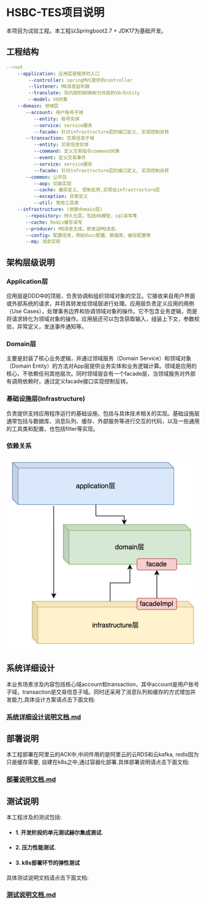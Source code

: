 # HSBC-TES项目说明

本项目为试验工程。本工程以Springboot2.7 + JDK17为基础开发。


## 工程结构
```yaml
--root
    --application: 应用层是程序的入口
        --controller: springMVC提供的controller
        --listener: MQ消息监听器
        --translate: 将内部的BO映射为外部的VO/Entity
        --model: VO对象
    --domain: 领域层
       --account: 用户账号子域
          --entity: 账号实体
          --service: service服务
          --facade: 针对infrastructure层的接口定义, 实现控制反转
       --transaction: 交易信息子域
          --entity: 交易信息实体
          --command: 定义交易指令command对象
          --event: 定义交易事件
          --service: service服务
          --facade: 针对infrastructure层的接口定义, 实现控制反转
       --common: 公共包
          --aop: 切面实现
          --cache: 缓存定义, 控制反转,实现在infrastracture层
          --exception: 异常定义
          --util: 常用工具类
    --infrastructure: (依赖domain层)
       --repository: 持久化层，包括db模型，sql读写等
       --cache: Redis缓存读写
       --producer: MQ消息生成，即发送MQ消息。
       --config: 配置信息，例如ducc配置、数据库、缓存配置等
       --mq: 消息实现
```

## 架构层级说明
### Application层
应用层是DDD中的顶层，负责协调和组织领域对象的交互。它接收来自用户界面或外部系统的请求，并将其转发给领域层进行处理。应用层负责定义应用的用例（Use Cases），处理事务边界和协调领域对象的操作。它不包含业务逻辑，而是将请求转化为领域对象的操作。应用层还可以包含获取输入，组装上下文，参数校验，异常定义，发送事件通知等。<br>
### Domain层
主要是封装了核心业务逻辑，并通过领域服务（Domain Service）和领域对象（Domain Entity）的方法对App层提供业务实体和业务逻辑计算。领域是应用的核心，不依赖任何其他层次。同时领域层会有一个facade层，当领域服务对外部有调用依赖时，通过定义facade接口实现控制反转。<br>
### 基础设施层(Infrastructure)
负责提供支持应用程序运行的基础设施，包括与具体技术相关的实现。基础设施层通常包括与数据库、消息队列、缓存、外部服务等进行交互的代码，以及一些通用的工具类和配置，也包括filter等实现。<br>
### 依赖关系
![脚手架关系依赖图](document/picture/scafford-dependence.png)


## 系统详细设计
本业务场景涉及内容包括核心域account和transaction，其中account是用户账号子域，transaction是交易信息子域。同时还采用了消息队列和缓存的方式增加并发能力,具体设计方案请点击下面文档:
### [系统详细设计说明文档.md](./document/archetct-design.md)

## 部署说明
本工程部署在阿里云的ACK中,中间件用的是阿里云的云RDS和云kafka, redis因为只是缓存需要, 自建在k8s之中,通过容器化部署.具体部署说明请点击下面文档:

### [部署说明文档.md](./document/deploy.md)

## 测试说明
本工程涉及的测试包括:
- #### 1. 开发阶段的单元测试赫尔集成测试.
- #### 2. 压力性能测试.
- #### 3. k8s部署环节的弹性测试

具体测试说明文档请点击下面文档:

### [测试说明文档.md](./document/test.md)





